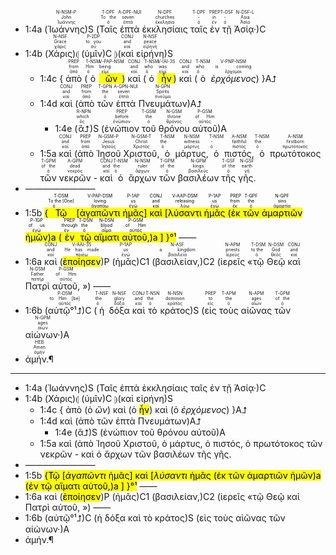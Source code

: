 
- 1:4a (<RUBY><ruby><ruby>Ἰωάννης<rt>Ἰωάννης</rt></ruby><rt>John</rt></ruby><rt>N-NSM-P</rt></RUBY>)S (<RUBY><ruby><ruby>Ταῖς<rt>ὁ</rt></ruby><rt>To the</rt></ruby><rt>T-DPF</rt></RUBY> <RUBY><ruby><ruby>ἑπτὰ<rt>ἑπτά</rt></ruby><rt>seven</rt></ruby><rt>A-DPF-NUI</rt></RUBY> <RUBY><ruby><ruby>ἐκκλησίαις<rt>ἐκκλησία</rt></ruby><rt>churches</rt></ruby><rt>N-DPF</rt></RUBY> <RUBY><ruby><ruby>ταῖς<rt>ὁ</rt></ruby><rt>-</rt></ruby><rt>T-DPF</rt></RUBY> <RUBY><ruby><ruby>ἐν<rt>ἐν</rt></ruby><rt>in</rt></ruby><rt>PREP</rt></RUBY> <RUBY><ruby><ruby>τῇ<rt>ὁ</rt></ruby><rt>-</rt></ruby><rt>T-DSF</rt></RUBY> <RUBY><ruby><ruby>Ἀσίᾳ·<rt>Ἀσία</rt></ruby><rt>Asia</rt></ruby><rt>N-DSF-L</rt></RUBY>)C 
- 1:4b (<RUBY><ruby><ruby>Χάρις<rt>χάρις</rt></ruby><rt>Grace</rt></ruby><rt>N-NSF</rt></RUBY>)⦇ (<RUBY><ruby><ruby>ὑμῖν<rt>σύ</rt></ruby><rt>to you</rt></ruby><rt>P-2DP</rt></RUBY>)C ⦈(<RUBY><ruby><ruby>καὶ<rt>καί</rt></ruby><rt>and</rt></ruby><rt>CONJ</rt></RUBY> <RUBY><ruby><ruby>εἰρήνη<rt>εἰρήνη</rt></ruby><rt>peace</rt></ruby><rt>N-NSF</rt></RUBY>)S 
	- 1:4c { <RUBY><ruby><ruby>ἀπὸ<rt>ἀπό</rt></ruby><rt>from</rt></ruby><rt>PREP</rt></RUBY> (<RUBY><ruby><ruby>ὁ<rt>ὁ</rt></ruby><rt>Him</rt></ruby><rt>T-NSM</rt></RUBY> <RUBY><ruby><ruby><mark class='ptc'>ὢν</mark><rt>εἰμί</rt></ruby><rt>being</rt></ruby><rt>V-PAP-NSM</rt></RUBY>) <RUBY><ruby><ruby>καὶ<rt>καί</rt></ruby><rt>and</rt></ruby><rt>CONJ</rt></RUBY> (<RUBY><ruby><ruby>ὁ<rt>ὁ</rt></ruby><rt>who</rt></ruby><rt>T-NSM</rt></RUBY> <RUBY><ruby><ruby><mark class='verb'>ἦν</mark><rt>εἰμί</rt></ruby><rt>was</rt></ruby><rt>V-IAI-3S</rt></RUBY>) <RUBY><ruby><ruby>καὶ<rt>καί</rt></ruby><rt>and</rt></ruby><rt>CONJ</rt></RUBY> (<RUBY><ruby><ruby>ὁ<rt>ὁ</rt></ruby><rt>who</rt></ruby><rt>T-NSM</rt></RUBY> <RUBY><ruby><ruby><em>ἐρχόμενος</em><rt>ἔρχομαι</rt></ruby><rt>is coming</rt></ruby><rt>V-PNP-NSM</rt></RUBY>) }A⮥
	- 1:4d <RUBY><ruby><ruby>καὶ<rt>καί</rt></ruby><rt>and</rt></ruby><rt>CONJ</rt></RUBY> (<RUBY><ruby><ruby>ἀπὸ<rt>ἀπό</rt></ruby><rt>from</rt></ruby><rt>PREP</rt></RUBY> <RUBY><ruby><ruby>τῶν<rt>ὁ</rt></ruby><rt>the</rt></ruby><rt>T-GPN</rt></RUBY> <RUBY><ruby><ruby>ἑπτὰ<rt>ἑπτά</rt></ruby><rt>seven</rt></ruby><rt>A-GPN-NUI</rt></RUBY> <RUBY><ruby><ruby>Πνευμάτων<rt>πνεῦμα</rt></ruby><rt>Spirits</rt></ruby><rt>N-GPN</rt></RUBY>)A⮥
		- 1:4e (<RUBY><ruby><ruby>ἃ⮥<rt>ὅς</rt></ruby><rt>which</rt></ruby><rt>R-NPN</rt></RUBY>)S (<RUBY><ruby><ruby>ἐνώπιον<rt>ἐνώπιον</rt></ruby><rt>before</rt></ruby><rt>PREP</rt></RUBY> <RUBY><ruby><ruby>τοῦ<rt>ὁ</rt></ruby><rt>the</rt></ruby><rt>T-GSM</rt></RUBY> <RUBY><ruby><ruby>θρόνου<rt>θρόνος</rt></ruby><rt>throne</rt></ruby><rt>N-GSM</rt></RUBY> <RUBY><ruby><ruby>αὐτοῦ<rt>αὐτός</rt></ruby><rt>of Him</rt></ruby><rt>P-GSM</rt></RUBY>)A
	- 1:5a <RUBY><ruby><ruby>καὶ<rt>καί</rt></ruby><rt>and</rt></ruby><rt>CONJ</rt></RUBY> (<RUBY><ruby><ruby>ἀπὸ<rt>ἀπό</rt></ruby><rt>from</rt></ruby><rt>PREP</rt></RUBY> <RUBY><ruby><ruby>Ἰησοῦ<rt>Ἰησοῦς</rt></ruby><rt>Jesus</rt></ruby><rt>N-GSM-P</rt></RUBY> <RUBY><ruby><ruby>Χριστοῦ,<rt>Χριστός</rt></ruby><rt>Christ</rt></ruby><rt>N-GSM-T</rt></RUBY> <RUBY><ruby><ruby>ὁ<rt>ὁ</rt></ruby><rt>the</rt></ruby><rt>T-NSM</rt></RUBY> <RUBY><ruby><ruby>μάρτυς,<rt>μάρτυς</rt></ruby><rt>witness</rt></ruby><rt>N-NSM</rt></RUBY> <RUBY><ruby><ruby>ὁ<rt>ὁ</rt></ruby><rt>-</rt></ruby><rt>T-NSM</rt></RUBY> <RUBY><ruby><ruby>πιστός,<rt>πιστός</rt></ruby><rt>faithful</rt></ruby><rt>A-NSM</rt></RUBY> <RUBY><ruby><ruby>ὁ<rt>ὁ</rt></ruby><rt>the</rt></ruby><rt>T-NSM</rt></RUBY> <RUBY><ruby><ruby>πρωτότοκος<rt>πρωτότοκος</rt></ruby><rt>firstborn</rt></ruby><rt>A-NSM</rt></RUBY> <RUBY><ruby><ruby>τῶν<rt>ὁ</rt></ruby><rt>of the</rt></ruby><rt>T-GPM</rt></RUBY> <RUBY><ruby><ruby>νεκρῶν<rt>νεκρός</rt></ruby><rt>dead</rt></ruby><rt>A-GPM</rt></RUBY> - <RUBY><ruby><ruby>καὶ<rt>καί</rt></ruby><rt>and</rt></ruby><rt>CONJ</rt></RUBY> <RUBY><ruby><ruby>ὁ<rt>ὁ</rt></ruby><rt>the</rt></ruby><rt>T-NSM</rt></RUBY> <RUBY><ruby><ruby>ἄρχων<rt>ἄρχων</rt></ruby><rt>ruler</rt></ruby><rt>N-NSM</rt></RUBY> <RUBY><ruby><ruby>τῶν<rt>ὁ</rt></ruby><rt>of the</rt></ruby><rt>T-GPM</rt></RUBY> <RUBY><ruby><ruby>βασιλέων<rt>βασιλεύς</rt></ruby><rt>kings</rt></ruby><rt>N-GPM</rt></RUBY> <RUBY><ruby><ruby>τῆς<rt>ὁ</rt></ruby><rt>of the</rt></ruby><rt>T-GSF</rt></RUBY> <RUBY><ruby><ruby>γῆς.<rt>γῆ</rt></ruby><rt>earth</rt></ruby><rt>N-GSF</rt></RUBY> 
- ————————
- 1:5b <mark>{<RUBY><ruby><ruby>Τῷ<rt>ὁ</rt></ruby><rt>To the [One]</rt></ruby><rt>T-DSM</rt></RUBY> [<RUBY><ruby><ruby><mark class='ptc'>ἀγαπῶντι</mark><rt>ἀγαπάω</rt></ruby><rt>loving</rt></ruby><rt>V-PAP-DSM</rt></RUBY> <RUBY><ruby><ruby>ἡμᾶς<rt>ἐγώ</rt></ruby><rt>us</rt></ruby><rt>P-1AP</rt></RUBY>] <RUBY><ruby><ruby>καὶ<rt>καί</rt></ruby><rt>and</rt></ruby><rt>CONJ</rt></RUBY> [<RUBY><ruby><ruby><mark class='ptc'>λύσαντι</mark><rt>λύω</rt></ruby><rt>releasing</rt></ruby><rt>V-AAP-DSM</rt></RUBY> <RUBY><ruby><ruby>ἡμᾶς<rt>ἐγώ</rt></ruby><rt>us</rt></ruby><rt>P-1AP</rt></RUBY> (<RUBY><ruby><ruby>ἐκ<rt>ἐκ</rt></ruby><rt>from</rt></ruby><rt>PREP</rt></RUBY> <RUBY><ruby><ruby>τῶν<rt>ὁ</rt></ruby><rt>the</rt></ruby><rt>T-GPF</rt></RUBY> <RUBY><ruby><ruby>ἁμαρτιῶν<rt>ἁμαρτία</rt></ruby><rt>sins</rt></ruby><rt>N-GPF</rt></RUBY> <RUBY><ruby><ruby>ἡμῶν<rt>ἐγώ</rt></ruby><rt>of us</rt></ruby><rt>P-1GP</rt></RUBY>)a (<RUBY><ruby><ruby>ἐν<rt>ἐν</rt></ruby><rt>through</rt></ruby><rt>PREP</rt></RUBY> <RUBY><ruby><ruby>τῷ<rt>ὁ</rt></ruby><rt>the</rt></ruby><rt>T-DSN</rt></RUBY> <RUBY><ruby><ruby>αἵματι<rt>αἷμα</rt></ruby><rt>blood</rt></ruby><rt>N-DSN</rt></RUBY> <RUBY><ruby><ruby>αὐτοῦ,<rt>αὐτός</rt></ruby><rt>of Him</rt></ruby><rt>P-GSM</rt></RUBY>)a ] }°¹</mark> ——
- 1:6a <RUBY><ruby><ruby>καὶ<rt>καί</rt></ruby><rt>and</rt></ruby><rt>CONJ</rt></RUBY> (<RUBY><ruby><ruby><mark class='verb'>ἐποίησεν</mark><rt>ποιέω</rt></ruby><rt>He has made</rt></ruby><rt>V-AAI-3S</rt></RUBY>)P (<RUBY><ruby><ruby>ἡμᾶς<rt>ἐγώ</rt></ruby><rt>us</rt></ruby><rt>P-1AP</rt></RUBY>)C1 (<RUBY><ruby><ruby>βασιλείαν,<rt>βασιλεία</rt></ruby><rt>a kingdom</rt></ruby><rt>N-ASF</rt></RUBY>)C2 (<RUBY><ruby><ruby>ἱερεῖς<rt>ἱερεύς</rt></ruby><rt>priests</rt></ruby><rt>N-APM</rt></RUBY> «<RUBY><ruby><ruby>τῷ<rt>ὁ</rt></ruby><rt>to the</rt></ruby><rt>T-DSM</rt></RUBY> <RUBY><ruby><ruby>Θεῷ<rt>θεός</rt></ruby><rt>God</rt></ruby><rt>N-DSM</rt></RUBY> <RUBY><ruby><ruby>καὶ<rt>καί</rt></ruby><rt>and</rt></ruby><rt>CONJ</rt></RUBY> <RUBY><ruby><ruby>Πατρὶ<rt>πατήρ</rt></ruby><rt>Father</rt></ruby><rt>N-DSM</rt></RUBY> <RUBY><ruby><ruby>αὐτοῦ,<rt>αὐτός</rt></ruby><rt>of Him</rt></ruby><rt>P-GSM</rt></RUBY> ») ——
- 1:6b (<RUBY><ruby><ruby>αὐτῷ°¹⮥<rt>αὐτός</rt></ruby><rt>to Him [be]</rt></ruby><rt>P-DSM</rt></RUBY>)C (<RUBY><ruby><ruby>ἡ<rt>ὁ</rt></ruby><rt>the</rt></ruby><rt>T-NSF</rt></RUBY> <RUBY><ruby><ruby>δόξα<rt>δόξα</rt></ruby><rt>glory</rt></ruby><rt>N-NSF</rt></RUBY> <RUBY><ruby><ruby>καὶ<rt>καί</rt></ruby><rt>and</rt></ruby><rt>CONJ</rt></RUBY> <RUBY><ruby><ruby>τὸ<rt>ὁ</rt></ruby><rt>the</rt></ruby><rt>T-NSN</rt></RUBY> <RUBY><ruby><ruby>κράτος<rt>κράτος</rt></ruby><rt>dominion</rt></ruby><rt>N-NSN</rt></RUBY>)S (<RUBY><ruby><ruby>εἰς<rt>εἰς</rt></ruby><rt>to</rt></ruby><rt>PREP</rt></RUBY> <RUBY><ruby><ruby>τοὺς<rt>ὁ</rt></ruby><rt>the</rt></ruby><rt>T-APM</rt></RUBY> <RUBY><ruby><ruby>αἰῶνας<rt>αἰών</rt></ruby><rt>ages</rt></ruby><rt>N-APM</rt></RUBY> <RUBY><ruby><ruby>τῶν<rt>ὁ</rt></ruby><rt>of the</rt></ruby><rt>T-GPM</rt></RUBY> <RUBY><ruby><ruby>αἰώνων·<rt>αἰών</rt></ruby><rt>ages</rt></ruby><rt>N-GPM</rt></RUBY>)A 
- <RUBY><ruby><ruby>ἀμήν.¶<rt>ἀμήν</rt></ruby><rt>Amen</rt></ruby><rt>HEB</rt></RUBY> 


---

- 1:4a (<span title="Ἰωάννης&#10;N-NSM-P&#10;John">Ἰωάννης</span>)S (<span title="ὁ&#10;T-DPF&#10;To the">Ταῖς</span> <span title="ἑπτά&#10;A-DPF-NUI&#10;seven">ἑπτὰ</span> <span title="ἐκκλησία&#10;N-DPF&#10;churches">ἐκκλησίαις</span> <span title="ὁ&#10;T-DPF&#10;-">ταῖς</span> <span title="ἐν&#10;PREP&#10;in">ἐν</span> <span title="ὁ&#10;T-DSF&#10;-">τῇ</span> <span title="Ἀσία&#10;N-DSF-L&#10;Asia">Ἀσίᾳ·</span>)C 
- 1:4b (<span title="χάρις&#10;N-NSF&#10;Grace">Χάρις</span>)⦇ (<span title="σύ&#10;P-2DP&#10;to you">ὑμῖν</span>)C ⦈(<span title="καί&#10;CONJ&#10;and">καὶ</span> <span title="εἰρήνη&#10;N-NSF&#10;peace">εἰρήνη</span>)S 
	- 1:4c { <span title="ἀπό&#10;PREP&#10;from">ἀπὸ</span> (<span title="ὁ&#10;T-NSM&#10;Him">ὁ</span> <span title="εἰμί&#10;V-PAP-NSM&#10;being"><em>ὢν</em></span>) <span title="καί&#10;CONJ&#10;and">καὶ</span> (<span title="ὁ&#10;T-NSM&#10;who">ὁ</span> <span title="εἰμί&#10;V-IAI-3S&#10;was"><mark class='verb'>ἦν</mark></span>) <span title="καί&#10;CONJ&#10;and">καὶ</span> (<span title="ὁ&#10;T-NSM&#10;who">ὁ</span> <span title="ἔρχομαι&#10;V-PNP-NSM&#10;is coming"><em>ἐρχόμενος</em></span>) }A⮥
	- 1:4d <span title="καί&#10;CONJ&#10;and">καὶ</span> (<span title="ἀπό&#10;PREP&#10;from">ἀπὸ</span> <span title="ὁ&#10;T-GPN&#10;the">τῶν</span> <span title="ἑπτά&#10;A-GPN-NUI&#10;seven">ἑπτὰ</span> <span title="πνεῦμα&#10;N-GPN&#10;Spirits">Πνευμάτων</span>)A⮥
		- 1:4e (<span title="ὅς&#10;R-NPN&#10;which">ἃ⮥</span>)S (<span title="ἐνώπιον&#10;PREP&#10;before">ἐνώπιον</span> <span title="ὁ&#10;T-GSM&#10;the">τοῦ</span> <span title="θρόνος&#10;N-GSM&#10;throne">θρόνου</span> <span title="αὐτός&#10;P-GSM&#10;of Him">αὐτοῦ</span>)A
	- 1:5a <span title="καί&#10;CONJ&#10;and">καὶ</span> (<span title="ἀπό&#10;PREP&#10;from">ἀπὸ</span> <span title="Ἰησοῦς&#10;N-GSM-P&#10;Jesus">Ἰησοῦ</span> <span title="Χριστός&#10;N-GSM-T&#10;Christ">Χριστοῦ,</span> <span title="ὁ&#10;T-NSM&#10;the">ὁ</span> <span title="μάρτυς&#10;N-NSM&#10;witness">μάρτυς,</span> <span title="ὁ&#10;T-NSM&#10;-">ὁ</span> <span title="πιστός&#10;A-NSM&#10;faithful">πιστός,</span> <span title="ὁ&#10;T-NSM&#10;the">ὁ</span> <span title="πρωτότοκος&#10;A-NSM&#10;firstborn">πρωτότοκος</span> <span title="ὁ&#10;T-GPM&#10;of the">τῶν</span> <span title="νεκρός&#10;A-GPM&#10;dead">νεκρῶν</span> - <span title="καί&#10;CONJ&#10;and">καὶ</span> <span title="ὁ&#10;T-NSM&#10;the">ὁ</span> <span title="ἄρχων&#10;N-NSM&#10;ruler">ἄρχων</span> <span title="ὁ&#10;T-GPM&#10;of the">τῶν</span> <span title="βασιλεύς&#10;N-GPM&#10;kings">βασιλέων</span> <span title="ὁ&#10;T-GSF&#10;of the">τῆς</span> <span title="γῆ&#10;N-GSF&#10;earth">γῆς.</span> 
- ————————
- 1:5b <mark>{<span title="ὁ&#10;T-DSM&#10;To the [One]">Τῷ</span> [<span title="ἀγαπάω&#10;V-PAP-DSM&#10;loving"><em>ἀγαπῶντι</em></span> <span title="ἐγώ&#10;P-1AP&#10;us">ἡμᾶς</span>] <span title="καί&#10;CONJ&#10;and">καὶ</span> [<span title="λύω&#10;V-AAP-DSM&#10;releasing"><em>λύσαντι</em></span> <span title="ἐγώ&#10;P-1AP&#10;us">ἡμᾶς</span> (<span title="ἐκ&#10;PREP&#10;from">ἐκ</span> <span title="ὁ&#10;T-GPF&#10;the">τῶν</span> <span title="ἁμαρτία&#10;N-GPF&#10;sins">ἁμαρτιῶν</span> <span title="ἐγώ&#10;P-1GP&#10;of us">ἡμῶν</span>)a (<span title="ἐν&#10;PREP&#10;through">ἐν</span> <span title="ὁ&#10;T-DSN&#10;the">τῷ</span> <span title="αἷμα&#10;N-DSN&#10;blood">αἵματι</span> <span title="αὐτός&#10;P-GSM&#10;of Him">αὐτοῦ,</span>)a ] }°¹</mark> ——
- 1:6a <span title="καί&#10;CONJ&#10;and">καὶ</span> (<span title="ποιέω&#10;V-AAI-3S&#10;He has made"><mark class='verb'>ἐποίησεν</mark></span>)P (<span title="ἐγώ&#10;P-1AP&#10;us">ἡμᾶς</span>)C1 (<span title="βασιλεία&#10;N-ASF&#10;a kingdom">βασιλείαν,</span>)C2 (<span title="ἱερεύς&#10;N-APM&#10;priests">ἱερεῖς</span> «<span title="ὁ&#10;T-DSM&#10;to the">τῷ</span> <span title="θεός&#10;N-DSM&#10;God">Θεῷ</span> <span title="καί&#10;CONJ&#10;and">καὶ</span> <span title="πατήρ&#10;N-DSM&#10;Father">Πατρὶ</span> <span title="αὐτός&#10;P-GSM&#10;of Him">αὐτοῦ,</span> ») ——
- 1:6b (<span align="center" title="αὐτός&#10;P-DSM&#10;to Him [be]">αὐτῷ°¹⮥</span>)C (<span title="ὁ&#10;T-NSF&#10;the">ἡ</span> <span title="δόξα&#10;N-NSF&#10;glory">δόξα</span> <span title="καί&#10;CONJ&#10;and">καὶ</span> <span title="ὁ&#10;T-NSN&#10;the">τὸ</span> <span title="κράτος&#10;N-NSN&#10;dominion">κράτος</span>)S (<span title="εἰς&#10;PREP&#10;to">εἰς</span> <span title="ὁ&#10;T-APM&#10;the">τοὺς</span> <span title="αἰών&#10;N-APM&#10;ages">αἰῶνας</span> <span title="ὁ&#10;T-GPM&#10;of the">τῶν</span> <span title="αἰών&#10;N-GPM&#10;ages">αἰώνων·</span>)A 
- <span align="center" title="ἀμήν&#10;HEB&#10;Amen">ἀμήν.¶</span> 